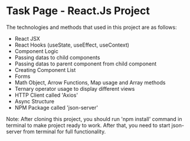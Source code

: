 # Task Page - React.Js Project

The technologies and methods that used in this project are as follows:

- React JSX
- React Hooks (useState, useEffect, useContext)
- Component Logic
- Passing datas to child components
- Passing datas to parent component from child component
- Creating Component List
- Forms
- Math Object, Arrow Functions, Map usage and Array methods
- Ternary operator usage to display different views
- HTTP Client called 'Axios'
- Async Structure
- NPM Package called 'json-server'

Note: After cloning this project, you should run 'npm install' command in terminal to make project ready to work. After that, you need to start json-server from terminal for full functionality.
